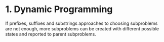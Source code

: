 # 1. Dynamic Programming
If prefixes, suffixes and substrings approaches to choosing subproblems are not enough, more subproblems can be created with different possible states and reported to parent subproblems.

